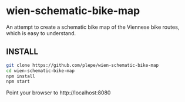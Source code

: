 # wien-schematic-bike-map
An attempt to create a schematic bike map of the Viennese bike routes, which is easy to understand.

## INSTALL
```sh
git clone https://github.com/plepe/wien-schematic-bike-map
cd wien-schematic-bike-map
npm install
npm start
```

Point your browser to http://localhost:8080
